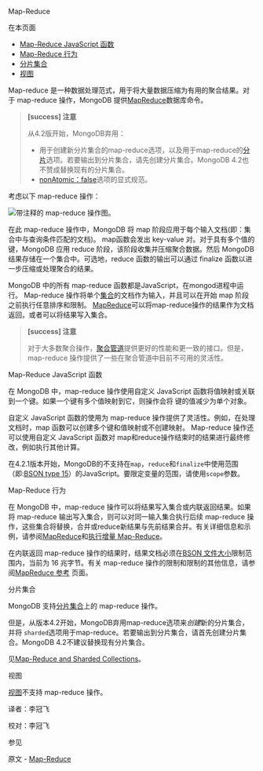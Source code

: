  [ ]()Map-Reduce

[]()

在本页面

*   [Map-Reduce JavaScript 函数](map-reduce-javascript-functions)
*   [Map-Reduce 行为](map-reduce-results)
*   [分片集合](sharded-collections)
*   [视图](views)

Map-reduce 是一种数据处理范式，用于将大量数据压缩为有用的聚合结果。对于 map-reduce 操作，MongoDB 提供[MapReduce]()数据库命令。

> **[success] 注意**
>
> 从4.2版开始，MongoDB弃用：
>
> - 用于创建新分片集合的map-reduce选项，以及用于map-reduce的[分片]()选项。若要输出到分片集合，请先创建分片集合。MongoDB 4.2也不赞成替换现有的分片集合。
> - [nonAtomic：false]()选项的显式规范。

考虑以下 map-reduce 操作：

![带注释的 map-reduce 操作图。](https://docs.mongodb.com/manual/_images/map-reduce.bakedsvg.svg)

在此 map-reduce 操作中，MongoDB 将 map 阶段应用于每个输入文档(即：集合中与查询条件匹配的文档)。 map函数会发出 key-value 对。对于具有多个值的键，MongoDB 应用 reduce 阶段，该阶段收集并压缩聚合数据。然后 MongoDB 结果存储在一个集合中。可选地，reduce 函数的输出可以通过 finalize 函数以进一步压缩或处理聚合的结果。

MongoDB 中的所有 map-reduce 函数都是JavaScript，在mongod进程中运行。 Map-reduce 操作将单个[集合]()的文档作为输入，并且可以在开始 map 阶段之前执行任意排序和限制。 [MapReduce]()可以将map-reduce操作的结果作为文档返回，或者可以将结果写入集合。

> **[success] 注意**
>
> 对于大多数聚合操作，[聚合管道](Aggregation-Pipeline.md)提供更好的性能和更一致的接口。但是，map-reduce 操作提供了一些在聚合管道中目前不可用的灵活性。

[]()

 <span id="map-reduce-javascript-functions">Map-Reduce JavaScript 函数</span>

在 MongoDB 中，map-reduce 操作使用自定义 JavaScript 函数将值映射或关联到一个键。如果一个键有多个值映射到它，则操作会将 键的值减少为单个对象。

自定义 JavaScript 函数的使用为 map-reduce 操作提供了灵活性。例如，在处理文档时，map 函数可以创建多个键和值映射或不创建映射。 Map-reduce 操作还可以使用自定义 JavaScript 函数对 map和reduce操作结束时的结果进行最终修改，例如执行其他计算。

在4.2.1版本开始，MongoDB的不支持在`map`，`reduce`和`finalize`中使用范围（即:[BSON type 15]()）的JavaScript。要限定变量的范围，请使用`scope`参数。

[]()

 <span id="map-reduce-results">Map-Reduce 行为</span>

在 MongoDB 中，map-reduce 操作可以将结果写入集合或内联返回结果。如果将 map-reduce 输出写入集合，则可以对同一输入集合执行后续 map-reduce 操作，这些集合将替换，合并或reduce新结果与先前结果合并。有关详细信息和示例，请参阅[MapReduce]()和[执行增量 Map-Reduce]()。

在内联返回 map-reduce 操作的结果时，结果文档必须在[BSON 文件大小]()限制范围内，当前为 16 兆字节。有关 map-reduce 操作的限制和限制的其他信息，请参阅[MapReduce 参考]() 页面。

 <span id="sharded-collections">分片集合</span>

MongoDB 支持[分片集合]()上的 map-reduce 操作。

但是，从版本4.2开始，MongoDB弃用map-reduce选项来*创建*新的分片集合，并将 `sharded`选项用于map-reduce。若要输出到分片集合，请首先创建分片集合。MongoDB 4.2不建议替换现有分片集合。

见[Map-Reduce and Sharded Collections](Map-Reduce/Map-Reduce-and-Sharded-Collections.md)。

 <span id="views">视图</span>

[视图]()不支持 map-reduce 操作。



译者：李冠飞

校对：李冠飞

 参见

原文 - [Map-Reduce]( https://docs.mongodb.com/manual/core/map-reduce/ )

